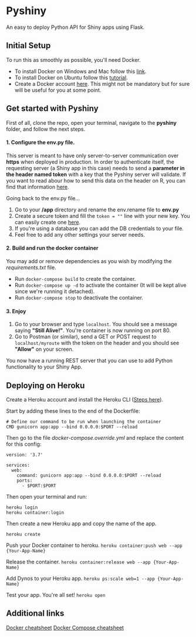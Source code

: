 # Pyshiny

An easy to deploy Python API for Shiny apps using Flask.

## Initial Setup

To run this as smoothly as possible, you'll need Docker. 

* To install Docker on Windows and Mac follow this [link](https://www.docker.com/get-started).
* To install Docker on Ubuntu follow this [tutorial](https://docs.docker.com/install/linux/docker-ce/ubuntu/). 
* Create a Docker account [here](https://hub.docker.com/). This might not be mandatory but for sure will be useful for you at some point.

## Get started with Pyshiny

First of all, clone the repo, open your terminal, navigate to the **pyshiny** folder, and follow the next steps.

#### 1. Configure the env.py file.

This server is meant to have only server-to-server communication over **https** when deployed in production. In order to authenticate itself, the requesting server (a Shiny app in this case) needs to send a **parameter in the header named token** with a key that the Pyshiny server will validate. If you want to read abour how to send this data on the header on R, you can find that information [here](https://rdrr.io/cran/httr/man/add_headers.html).

Going back to the env.py file...

1. Go to your **/app** directory and rename the env.rename file to **env.py**
2. Create a secure token and fill the `token = ""` line with your new key. You can easily create one [here](https://randomkeygen.com/).
3. If you're using a database you can add the DB credentials to your file.
4. Feel free to add any other settings your server needs.

#### 2. Build and run the docker container

You may add or remove dependencies as you wish by modifying the *requirements.txt* file.

* Run `docker-compose build` to create the container.
* Run `docker-compose up -d` to activate the container (It will be kept alive since we're running it detached).
* Run `docker-compose stop` to deactivate the container.

#### 3. Enjoy

1. Go to your browser and type `localhost`. You should see a message saying **"Still Alive!"**. You're container is now running on port 80.
2. Go to Postman (or similar), send a GET or POST request to `localhost/myroute` with the token on the header and you should see **"Allow"** on your screen.

You now have a running REST server that you can use to add Python functionality to your Shiny App.

## Deploying on Heroku

Create a Heroku account and install the Heroku CLI ([Steps here](https://devcenter.heroku.com/articles/heroku-cli)).

Start by adding these lines to the end of the Dockerfile:
```
# Define our command to be run when launching the container
CMD gunicorn app:app --bind 0.0.0.0:$PORT --reload
```

Then go to the file *docker-compose.override.yml* and replace the content for this config:
```
version: '3.7'

services:
  web:
    command: gunicorn app:app --bind 0.0.0.0:$PORT --reload
    ports:
      - $PORT:$PORT
```

Then open your terminal and run:

```
heroku login
heroku container:login
```
Then create a new Heroku app and copy the name of the app.

`heroku create`

Push your Docker container to heroku.
`heroku container:push web --app {Your-App-Name}`

Release the container.
`heroku container:release web --app {Your-App-Name}`

Add Dynos to your Heroku app.
`heroku ps:scale web=1 --app {Your-App-Name}`

Test your app. You're all set!
`heroku open`

## Additional links

[Docker cheatsheet](https://gist.github.com/bradtraversy/89fad226dc058a41b596d586022a9bd3)
[Docker Compose cheatsheet](https://devhints.io/docker-compose)

